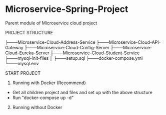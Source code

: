 # Microservice-Spring-Project

Parent module of Microservice cloud project

PROJECT STRUCTURE

├───Microservice-Cloud-Address-Service
├───Microservice-Cloud-API-Gateway
├───Microservice-Cloud-Config-Server
├───Microservice-Cloud-Eureka-Server
├───Microservice-Cloud-Student-Service
├───mysql-init-files
│   ├───setup.sql
├───docker-compose.yml
└───mysql.env

START PROJECT

1. Running with Docker (Recommend)

- Get all children project and files and set up with the above structure
- Run "docker-compose up -d"

2. Running without Docker 
